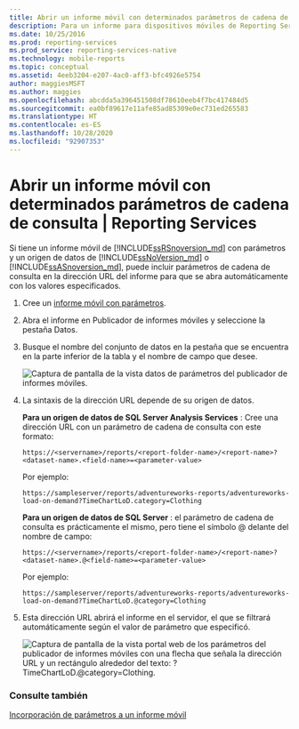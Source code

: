 ```yaml
---
title: Abrir un informe móvil con determinados parámetros de cadena de consulta | Microsoft Docs
description: Para un informe para dispositivos móviles de Reporting Services con parámetros y un origen de datos, puede usar parámetros de consulta en la dirección URL del informe para abrirlo con los valores especificados.
ms.date: 10/25/2016
ms.prod: reporting-services
ms.prod_service: reporting-services-native
ms.technology: mobile-reports
ms.topic: conceptual
ms.assetid: 4eeb3204-e207-4ac0-aff3-bfc4926e5754
author: maggiesMSFT
ms.author: maggies
ms.openlocfilehash: abcdda5a396451508df78610eeb4f7bc417484d5
ms.sourcegitcommit: ea0bf89617e11afe85ad85309e0ec731ed265583
ms.translationtype: HT
ms.contentlocale: es-ES
ms.lasthandoff: 10/28/2020
ms.locfileid: "92907353"
---
```

# <a name="open-a-mobile-report-with-specific-query-string-parameters--reporting-services"></a>Abrir un informe móvil con determinados parámetros de cadena de consulta | Reporting Services
Si tiene un informe móvil de [!INCLUDE[ssRSnoversion_md](../../includes/ssrsnoversion-md.md)] con parámetros y un origen de datos de [!INCLUDE[ssNoVersion_md](../../includes/ssnoversion-md.md)] o [!INCLUDE[ssASnoversion_md](../../includes/ssasnoversion-md.md)], puede incluir parámetros de cadena de consulta en la dirección URL del informe para que se abra automáticamente con los valores especificados. 
1.  Cree un [informe móvil con parámetros](../../reporting-services/mobile-reports/add-parameters-to-a-mobile-report-reporting-services.md).

2. Abra el informe en Publicador de informes móviles y seleccione la pestaña Datos. 

2. Busque el nombre del conjunto de datos en la pestaña que se encuentra en la parte inferior de la tabla y el nombre de campo que desee. 
    
    ![Captura de pantalla de la vista datos de parámetros del publicador de informes móviles.](../../reporting-services/mobile-reports/media/mobile-report-publisher-parameter-data-view.png)
    
2.  La sintaxis de la dirección URL depende de su origen de datos. 

     **Para un origen de datos de SQL Server Analysis Services** : Cree una dirección URL con un parámetro de cadena de consulta con este formato:

    `https://<servername>/reports/<report-folder-name>/<report-name>?<dataset-name>.<field-name>=<parameter-value>`

    Por ejemplo:
    
    `https://sampleserver/reports/adventureworks-reports/adventureworks-load-on-demand?TimeChartLoD.category=Clothing` 
    
     **Para un origen de datos de SQL Server** : el parámetro de cadena de consulta es prácticamente el mismo, pero tiene el símbolo \@ delante del nombre de campo:

    `https://<servername>/reports/<report-folder-name>/<report-name>?<dataset-name>.@<field-name>=<parameter-value>`

    Por ejemplo:
    
      `https://sampleserver/reports/adventureworks-reports/adventureworks-load-on-demand?TimeChartLoD.@category=Clothing` 

    
3.  Esta dirección URL abrirá el informe en el servidor, el que se filtrará automáticamente según el valor de parámetro que especificó.

    ![Captura de pantalla de la vista portal web de los parámetros del publicador de informes móviles con una flecha que señala la dirección URL y un rectángulo alrededor del texto: ?TimeChartLoD.@category=Clothing.](../../reporting-services/mobile-reports/media/mobile-report-publisher-parameter-web-portal-view.png)

### <a name="see-also"></a>Consulte también

[Incorporación de parámetros a un informe móvil](../../reporting-services/mobile-reports/add-parameters-to-a-mobile-report-reporting-services.md)

